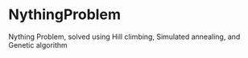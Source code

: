 # NythingProblem
Nything Problem, solved using Hill climbing, Simulated annealing, and Genetic algorithm
